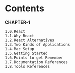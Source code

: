 # Contents

__CHAPTER-1__  

    1.0.React  
    1.1.Why React  
    1.2.React Alternatives    
    1.3.Two Kinds of Applications    
    1.4.Mac Setup  
    1.5.Getting Started  
    1.6.Points to get Remember
    1.7.Documentation References
    1.8.Tools References


